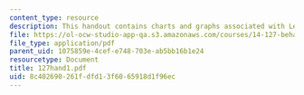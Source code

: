 ```yaml
---
content_type: resource
description: This handout contains charts and graphs associated with Lecture 12.
file: https://ol-ocw-studio-app-qa.s3.amazonaws.com/courses/14-127-behavioral-economics-and-finance-spring-2004/8c402690261fdfd13f6065918d1f96ec_127hand1.pdf
file_type: application/pdf
parent_uid: 1075859e-4cef-e748-703e-ab5bb16b1e24
resourcetype: Document
title: 127hand1.pdf
uid: 8c402690-261f-dfd1-3f60-65918d1f96ec
---
```

